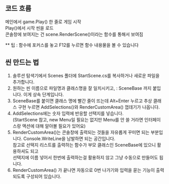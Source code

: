## 코드 흐름
메인에서 game.Play() 한 줄로 게임 시작<br/>
Play()에서 시작 씬을 로드<br/>
콘솔창에 보여지는 건 scene.RenderScene()이라는 함수를 통해서 보여짐<br/>

** 팁 : 함수에 포커스를 놓고 F12를 누르면 함수 내용물을 볼 수 있습니다

## 씬 만드는 법
1. 솔루션 탐색기에서 Scenes 폴더에 StartScene.cs를 복사하거나 새로운 파일을 추가합니다.
2. 원하는 씬 이름으로 파일명과 클래스명을 잘 일치시키고, : SceneBase 까지 붙입니다. 이게 상속 단계입니다.
3. SceneBase를 붙이면 클래스 명에 빨간 줄이 뜨는데 Alt+Enter 누르고 추상 클래스 구현 누르면
AddSelections()와 RenderCustomArea() 껍데기가 나옵니다.
4. AddSelections에는 숫자 입력에 반응할 선택지를 넣습니다. <br/>(StartScene 참고, new Menu일 필요는 없지만 Menu를 안 쓸 거라면 인터페이스랑 액션에 대해 알아볼 필요가 있어요)
5. RenderCustomArea()는 콘솔창에 출력되는 것들을 자유롭게 꾸미면 되는 부분입니다. Console.WriteLine을 남발하면 되는 공간입니다.<br/>
   참고로 선택지 리스트를 출력하는 함수가 부모 클래스인 SceneBase에 있으니 활용하셔도 되고<br/>
   선택지에 이름 넣어서 한번에 출력하는걸 활용하지 않고 그냥 수동으로 만들어도 됩니다.
6. RenderCustomArea() 가 끝나면 자동으로 0번 나가기와 입력을 묻는 기능이 출력되도록 구성되어 있습니다.
